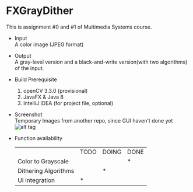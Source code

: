 # FXGrayDither
This is assignment #0 and #1 of Multimedia Systems course.   
* Input  
A color image (JPEG format)  
* Output  
A gray-level version and a black-and-write version(with two algorithms) of the input.  
* Build Prerequisite  
  1. openCV 3.3.0 (provisional)
  2. JavaFX & Java 8
  3. IntelliJ IDEA (for project file, optional)  
* Screenshot  
  Temporary Images from another repo, since GUI haven't done yet
  ![alt tag](https://raw.githubusercontent.com/xilwen/MusicPlayerQt/master/screenshot.jpg)

* Function availability
  <table><tr><td></td><td>TODO</td><td>DOING</td><td>DONE</td></tr>
<tr><td>Color to Grayscale</td><td></td><td></td><td>*</td></tr>
<tr><td>Dithering Algorithms</td><td></td><td>*</td><td></td></tr>
<tr><td>UI Integration</td><td>*</td><td></td><td></td></tr></table>
